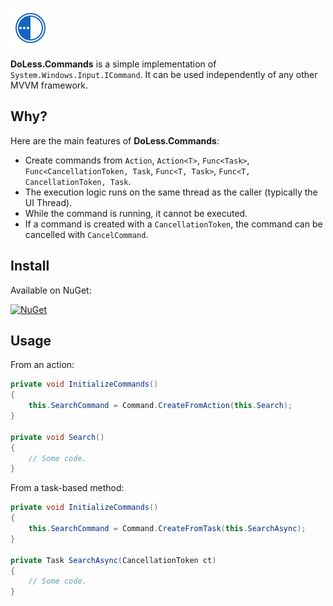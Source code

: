![Logo](./nuget/doless.png)

**DoLess.Commands** is a simple implementation of `System.Windows.Input.ICommand`. It can be used independently of any other MVVM framework.

## Why?
Here are the main features of **DoLess.Commands**:

- Create commands from `Action`, `Action<T>`, `Func<Task>`, `Func<CancellationToken, Task`, `Func<T, Task>`, `Func<T, CancellationToken, Task`.
- The execution logic runs on the same thread as the caller (typically the UI Thread).
- While the command is running, it cannot be executed.
- If a command is created with a `CancellationToken`, the command can be cancelled with `CancelCommand`.

## Install

Available on NuGet:

[![NuGet](https://img.shields.io/badge/Nuget-1.0.1-green.svg)](https://www.nuget.org/packages/DoLess.Commands/)

## Usage

From an action:
```csharp
private void InitializeCommands()
{
	this.SearchCommand = Command.CreateFromAction(this.Search);
}

private void Search()
{
	// Some code.
}
```

From a task-based method:
```csharp
private void InitializeCommands()
{
	this.SearchCommand = Command.CreateFromTask(this.SearchAsync);
}

private Task SearchAsync(CancellationToken ct)
{
	// Some code.
}
```
